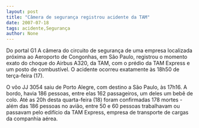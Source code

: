 ```yaml
---
layout: post
title: "Câmera de segurança registrou acidente da TAM"
date: 2007-07-18
tags: acidente,Segurança
author: None
---
```

Do portal G1
A c&acirc;mera do circuito de seguran&ccedil;a de uma empresa localizada pr&oacute;xima ao Aeroporto de Congonhas, em S&atilde;o Paulo, registrou o momento exato do choque do Airbus A320, da TAM, com o pr&eacute;dio da TAM Express e um posto de combust&iacute;vel. O acidente ocorreu exatamente &agrave;s 18h50 de ter&ccedil;a-feira (17).

O v&ocirc;o JJ 3054 saiu de Porto Alegre, com destino a S&atilde;o Paulo, &agrave;s 17h16. A bordo, havia 186 pessoas, entre elas 162 passageiros, um deles um beb&ecirc; de colo. At&eacute; as 20h desta quarta-feira (18) foram confirmadas 178 mortes - al&eacute;m das 186 pessoas no avi&atilde;o, entre 50 e 60 pessoas trabalhavam ou passavam pelo edif&iacute;cio da TAM Express, empresa de transporte de cargas da companhia a&eacute;rea.
 